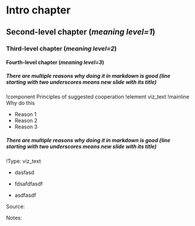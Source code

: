 
# Intro chapter

## Second-level chapter (*meaning level=1*)

### Third-level chapter (*meaning level=2*)

#### Fourth-level chapter (*meaning level=3*)

##### There are multiple reasons why doing it in markdown is good (line starting with two underscores means new slide with its title)

!component Principles of suggested cooperation
!element viz_text
!mainline Why do this 

* Reason 1
* Reason 2
* Reason 3

  

##### There are multiple reasons why doing it in markdown is good (line starting with two underscores means new slide with its title)

  
  

!Type: viz_text

  

* dasfasd

* fdsafdfasdf

* asdfasdf

Source:

Notes:

